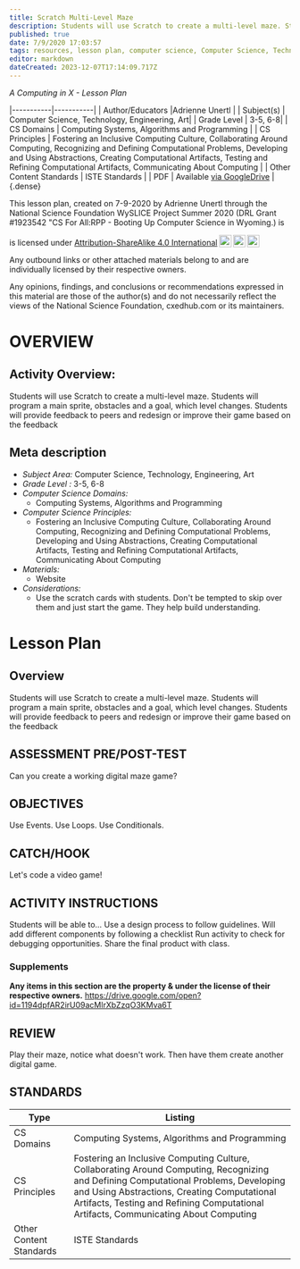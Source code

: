 ```yaml
---
title: Scratch Multi-Level Maze
description: Students will use Scratch to create a multi-level maze. Students will program a main sprite, obstacles and a goal, which level changes. Students will provide feedback to peers and redesign or improve their game based on the feedback
published: true
date: 7/9/2020 17:03:57
tags: resources, lesson plan, computer science, Computer Science, Technology, Engineering, Art 
editor: markdown
dateCreated: 2023-12-07T17:14:09.717Z
---
```

*A Computing in X - Lesson Plan*

|-----------|-----------|
| Author/Educators |Adrienne Unertl |
| Subject(s) | Computer Science, Technology, Engineering, Art|
| Grade Level | 3-5, 6-8|
| CS Domains | Computing Systems, Algorithms and Programming |
| CS Principles | Fostering an Inclusive Computing Culture, Collaborating Around Computing, Recognizing and Defining Computational Problems, Developing and Using Abstractions, Creating Computational Artifacts, Testing and Refining Computational Artifacts, Communicating About Computing |
| Other Content Standards | ISTE Standards | 
| PDF | Available [via GoogleDrive](https://drive.google.com/open?id=1STDsTvNawEQsS36BfxnRSROKCnNCr7eE) |
{.dense}






This lesson plan, created on 7-9-2020 by Adrienne Unertl through the National Science Foundation WySLICE Project Summer 2020 (DRL Grant #1923542 "CS For All:RPP - Booting Up Computer Science in Wyoming.) is  <p xmlns:cc="http://creativecommons.org/ns#" >  is licensed under <a href="http://creativecommons.org/licenses/by-sa/4.0/?ref=chooser-v1" target="_blank" rel="license noopener noreferrer" style="display:inline-block;">Attribution-ShareAlike 4.0 International<img style="height:22px!important;margin-left:3px;vertical-align:text-bottom;" src="https://mirrors.creativecommons.org/presskit/icons/cc.svg?ref=chooser-v1"><img style="height:22px!important;margin-left:3px;vertical-align:text-bottom;" src="https://mirrors.creativecommons.org/presskit/icons/by.svg?ref=chooser-v1"><img style="height:22px!important;margin-left:3px;vertical-align:text-bottom;" src="https://mirrors.creativecommons.org/presskit/icons/sa.svg?ref=chooser-v1"></a></p>


Any outbound links or other attached materials belong to and are individually licensed by their respective owners. 


Any opinions, findings, and conclusions or recommendations expressed in this material are those of the author(s) and do not necessarily reflect the views of the National Science Foundation, cxedhub.com or its maintainers.


# OVERVIEW
## Activity Overview:  
Students will use Scratch to create a multi-level maze. Students will program a main sprite, obstacles and a goal, which level changes. Students will provide feedback to peers and redesign or improve their game based on the feedback
## Meta description
+ *Subject Area:* Computer Science, Technology, Engineering, Art 
+ *Grade Level :* 3-5, 6-8 
+ *Computer Science Domains:*
   + Computing Systems, Algorithms and Programming
+ *Computer Science Principles:*
   + Fostering an Inclusive Computing Culture, Collaborating Around Computing, Recognizing and Defining Computational Problems, Developing and Using Abstractions, Creating Computational Artifacts, Testing and Refining Computational Artifacts, Communicating About Computing
+ *Materials:* 
   + Website
+ *Considerations:*
   + Use the scratch cards with students. Don't be tempted to skip over them and just start the game. They help build understanding.


# Lesson Plan
## Overview
Students will use Scratch to create a multi-level maze. Students will program a main sprite, obstacles and a goal, which level changes. Students will provide feedback to peers and redesign or improve their game based on the feedback
## ASSESSMENT PRE/POST-TEST
Can you create a working digital maze game?
## OBJECTIVES
Use Events. Use Loops. Use Conditionals.


## CATCH/HOOK
Let's code a video game!


## ACTIVITY INSTRUCTIONS
Students will be able to…
Use a design process to follow guidelines.
Will add different components by following a checklist
Run activity to check for debugging opportunities.
Share the final product with class.


### Supplements
**Any items in this section are the property & under the license of their respective owners.**
https://drive.google.com/open?id=1194dpfAR2irU09acMlrXbZzqO3KMva6T




## REVIEW
Play their maze, notice what doesn't work. Then have them create another digital game.
## STANDARDS        
| Type | Listing | 
|-----------|-----------|
| CS Domains  | Computing Systems, Algorithms and Programming|
| CS Principles   | Fostering an Inclusive Computing Culture, Collaborating Around Computing, Recognizing and Defining Computational Problems, Developing and Using Abstractions, Creating Computational Artifacts, Testing and Refining Computational Artifacts, Communicating About Computing|
| Other Content Standards | ISTE Standards  |